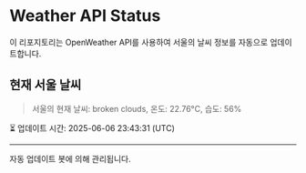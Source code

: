 
# Weather API Status

이 리포지토리는 OpenWeather API를 사용하여 서울의 날씨 정보를 자동으로 업데이트합니다.

## 현재 서울 날씨
> 서울의 현재 날씨: broken clouds, 온도: 22.76°C, 습도: 56%

⏳ 업데이트 시간: 2025-06-06 23:43:31 (UTC)

---
자동 업데이트 봇에 의해 관리됩니다.
